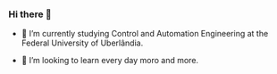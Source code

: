 ### Hi there 👋

- 🔭 I’m currently studying Control and Automation Engineering at the Federal University of Uberlândia.

- 🤔 I’m looking to learn every day moro and more.
